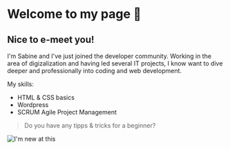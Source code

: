 # Welcome to my page 👋

## Nice to e-meet you!

I'm Sabine and I've just joined the developer community. Working in the area of digizalization and having led several IT projects, I know want to dive deeper and professionally into coding and web development. 

My skills:

- HTML & CSS basics
- Wordpress
- SCRUM Agile Project Management

> Do you have any tipps & tricks for a beginner?

![I'm new at this](https://media.giphy.com/media/v1.Y2lkPTc5MGI3NjExN3ZuYzZ4d3R2bDF2Y2tkdzJ6YjgyNXRjb2oyeHgyNGRhZHl0eHNjcCZlcD12MV9pbnRlcm5hbF9naWZfYnlfaWQmY3Q9Zw/3pBHVvaLCrbnVKyoA3/giphy.gif)
